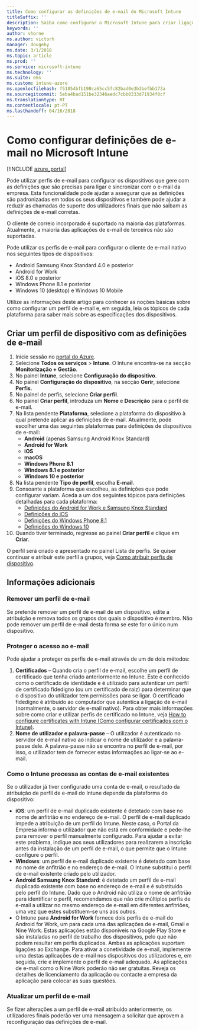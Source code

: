 ```yaml
---
title: Como configurar as definições de e-mail do Microsoft Intune
titleSuffix: ''
description: Saiba como configurar o Microsoft Intune para criar ligações para e-mail empresarial em dispositivos geridos por si.
keywords: ''
author: vhorne
ms.author: victorh
manager: dougeby
ms.date: 3/1/2018
ms.topic: article
ms.prod: ''
ms.service: microsoft-intune
ms.technology: ''
ms.suite: ems
ms.custom: intune-azure
ms.openlocfilehash: f51854bfb198ca65cc5fc82bad0e3b3befbb173a
ms.sourcegitcommit: 5eba4bad151be32346aedc7cbb0333d71934f8cf
ms.translationtype: HT
ms.contentlocale: pt-PT
ms.lasthandoff: 04/16/2018
---
```

# <a name="how-to-configure-email-settings-in-microsoft-intune"></a>Como configurar definições de e-mail no Microsoft Intune

[!INCLUDE [azure_portal](./includes/azure_portal.md)]

Pode utilizar perfis de e-mail para configurar os dispositivos que gere com as definições que são precisas para ligar e sincronizar com o e-mail da empresa. Esta funcionalidade pode ajudar a assegurar que as definições são padronizadas em todos os seus dispositivos e também pode ajudar a reduzir as chamadas de suporte dos utilizadores finais que não saibam as definições de e-mail corretas.

O cliente de correio incorporado é suportado na maioria das plataformas. Atualmente, a maioria das aplicações de e-mail de terceiros não são suportadas.

Pode utilizar os perfis de e-mail para configurar o cliente de e-mail nativo nos seguintes tipos de dispositivos:

- Android Samsung Knox Standard 4.0 e posterior
- Android for Work
- iOS 8.0 e posterior
- Windows Phone 8.1 e posterior
- Windows 10 (desktop) e Windows 10 Mobile

Utilize as informações deste artigo para conhecer as noções básicas sobre como configurar um perfil de e-mail e, em seguida, leia os tópicos de cada plataforma para saber mais sobre as especificações dos dispositivos.

## <a name="create-a-device-profile-containing-email-settings"></a>Criar um perfil de dispositivo com as definições de e-mail

1. Inicie sessão no [portal do Azure](https://portal.azure.com).
2. Selecione **Todos os serviços** > **Intune**. O Intune encontra-se na secção **Monitorização + Gestão**.
3. No painel **Intune**, selecione **Configuração do dispositivo**.
2. No painel **Configuração do dispositivo**, na secção **Gerir**, selecione **Perfis**.
3. No painel de perfis, selecione **Criar perfil**.
4. No painel **Criar perfil**, introduza um **Nome** e **Descrição** para o perfil de e-mail.
5. Na lista pendente **Plataforma**, selecione a plataforma do dispositivo à qual pretende aplicar as definições de e-mail. Atualmente, pode escolher uma das seguintes plataformas para definições de dispositivos de e-mail:
    - **Android** (apenas Samsung Android Knox Standard)
    - **Android for Work**
    - **iOS**
    - **macOS**
    - **Windows Phone 8.1**
    - **Windows 8.1 e posterior**
    - **Windows 10 e posterior**
6. Na lista pendente **Tipo de perfil**, escolha **E-mail**.
7. Consoante a plataforma que escolheu, as definições que pode configurar variam. Aceda a um dos seguintes tópicos para definições detalhadas para cada plataforma:
    - [Definições do Android for Work e Samsung Knox Standard](email-settings-android.md)
    - [Definições do iOS](email-settings-ios.md)
    - [Definições do Windows Phone 8.1](email-settings-windows-phone-8-1.md)
    - [Definições do Windows 10](email-settings-windows-10.md)
8. Quando tiver terminado, regresse ao painel **Criar perfil** e clique em **Criar**.

O perfil será criado e apresentado no painel Lista de perfis.
Se quiser continuar e atribuir este perfil a grupos, veja [Como atribuir perfis de dispositivo](device-profile-assign.md).

## <a name="further-information"></a>Informações adicionais

### <a name="remove-an-email-profile"></a>Remover um perfil de e-mail

Se pretende remover um perfil de e-mail de um dispositivo, edite a atribuição e remova todos os grupos dos quais o dispositivo é membro. Não pode remover um perfil de e-mail desta forma se este for o único num dispositivo.

### <a name="securing-email-access"></a>Proteger o acesso ao e-mail

Pode ajudar a proteger os perfis de e-mail através de um de dois métodos:

1. **Certificados** – Quando cria o perfil de e-mail, escolhe um perfil de certificado que tenha criado anteriormente no Intune. Este é conhecido como o certificado de identidade e é utilizado para autenticar um perfil de certificado fidedigno (ou um certificado de raiz) para determinar que o dispositivo do utilizador tem permissões para se ligar. O certificado fidedigno é atribuído ao computador que autentica a ligação de e-mail (normalmente, o servidor de e-mail nativo).
Para obter mais informações sobre como criar e utilizar perfis de certificado no Intune, veja [How to configure certificates with Intune (Como configurar certificados com o Intune)](certificates-configure.md).
2. **Nome de utilizador e palavra-passe** – O utilizador é autenticado no servidor de e-mail nativo ao indicar o nome de utilizador e a palavra-passe dele.
A palavra-passe não se encontra no perfil de e-mail, por isso, o utilizador tem de fornecer estas informações ao ligar-se ao e-mail.


### <a name="how-intune-handles-existing-email-accounts"></a>Como o Intune processa as contas de e-mail existentes

Se o utilizador já tiver configurado uma conta de e-mail, o resultado da atribuição de perfil de e-mail do Intune depende da plataforma do dispositivo:

- **iOS**: um perfil de e-mail duplicado existente é detetado com base no nome de anfitrião e no endereço de e-mail. O perfil de e-mail duplicado impede a atribuição de um perfil do Intune. Neste caso, o Portal da Empresa informa o utilizador que não está em conformidade e pede-lhe para remover o perfil manualmente configurado. Para ajudar a evitar este problema, indique aos seus utilizadores para realizarem a inscrição antes da instalação de um perfil de e-mail, o que permite que o Intune configure o perfil.
- **Windows**: um perfil de e-mail duplicado existente é detetado com base no nome de anfitrião e no endereço de e-mail. O Intune substitui o perfil de e-mail existente criado pelo utilizador.
- **Android Samsung Knox Standard**: é detetado um perfil de e-mail duplicado existente com base no endereço de e-mail e é substituído pelo perfil do Intune.
Dado que o Android não utiliza o nome de anfitrião para identificar o perfil, recomendamos que não crie múltiplos perfis de e-mail a utilizar no mesmo endereço de e-mail em diferentes anfitriões, uma vez que estes substituem-se uns aos outros.
- O Intune para **Android for Work** fornece dois perfis de e-mail do Android for Work, um para cada uma das aplicações de e-mail, Gmail e Nine Work. Estas aplicações estão disponíveis na Google Play Store e são instaladas no perfil de trabalho dos dispositivos, pelo que não podem resultar em perfis duplicados. Ambas as aplicações suportam ligações ao Exchange. Para ativar a conetividade de e-mail, implemente uma destas aplicações de e-mail nos dispositivos dos utilizadores e, em seguida, crie e implemente o perfil de e-mail adequado. As aplicações de e-mail como o Nine Work poderão não ser gratuitas. Reveja os detalhes de licenciamento da aplicação ou contacte a empresa da aplicação para colocar as suas questões.

### <a name="update-an-email-profile"></a>Atualizar um perfil de e-mail

Se fizer alterações a um perfil de e-mail atribuído anteriormente, os utilizadores finais poderão ver uma mensagem a solicitar que aprovem a reconfiguração das definições de e-mail.
